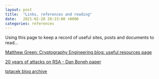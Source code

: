 ```yaml
---
layout: post
title:  "Links, references and reading"
date:   2021-02-20 20:23:00 +0000
categories: references
---
```

Using this page to keep a record of useful sites, posts and documents to read...

[Matthew Green: Cryptography Engineering blog: useful resources page](https://blog.cryptographyengineering.com/useful-cryptography-resources/)

[20 years of attacks on RSA - Dan Boneh paper](http://crypto.stanford.edu/~dabo/pubs/papers/RSA-survey.pdf)

[tptacek blog archive](https://sockpuppet.org/blog/archives/)
